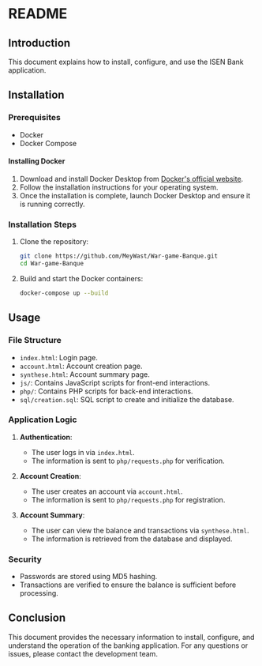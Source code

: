# README

## Introduction

This document explains how to install, configure, and use the ISEN Bank application.

## Installation

### Prerequisites

- Docker
- Docker Compose

#### Installing Docker

1. Download and install Docker Desktop from [Docker's official website](https://www.docker.com/products/docker-desktop).
2. Follow the installation instructions for your operating system.
3. Once the installation is complete, launch Docker Desktop and ensure it is running correctly.

### Installation Steps

1. Clone the repository:
    ```bash
    git clone https://github.com/MeyWast/War-game-Banque.git
    cd War-game-Banque
    ```

2. Build and start the Docker containers:
    ```bash
    docker-compose up --build
    ```

## Usage

### File Structure

- `index.html`: Login page.
- `account.html`: Account creation page.
- `synthese.html`: Account summary page.
- `js/`: Contains JavaScript scripts for front-end interactions.
- `php/`: Contains PHP scripts for back-end interactions.
- `sql/creation.sql`: SQL script to create and initialize the database.

### Application Logic

1. **Authentication**:
    - The user logs in via `index.html`.
    - The information is sent to `php/requests.php` for verification.

2. **Account Creation**:
    - The user creates an account via `account.html`.
    - The information is sent to `php/requests.php` for registration.

3. **Account Summary**:
    - The user can view the balance and transactions via `synthese.html`.
    - The information is retrieved from the database and displayed.

### Security

- Passwords are stored using MD5 hashing.
- Transactions are verified to ensure the balance is sufficient before processing.

## Conclusion

This document provides the necessary information to install, configure, and understand the operation of the banking application. For any questions or issues, please contact the development team.

